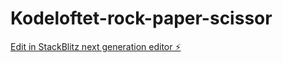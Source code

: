 # Kodeloftet-rock-paper-scissor

[Edit in StackBlitz next generation editor ⚡️](https://stackblitz.com/~/github.com/AndyKodehode/Kodeloftet-rock-paper-scissor)